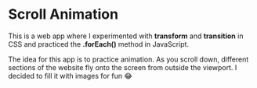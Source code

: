 
# Scroll Animation

This is a web app where I experimented with **transform** and **transition** in CSS and practiced the **.forEach()** method in JavaScript. 

The idea for this app is to practice animation. As you scroll down, different sections of the website fly onto the screen from outside the viewport. I decided to fill it with images for fun :joy:


